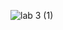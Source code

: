 ![lab 3 (1)](https://user-images.githubusercontent.com/118505212/235302055-ce6ef832-09e8-42c4-8f46-af0a8150e96f.png)
